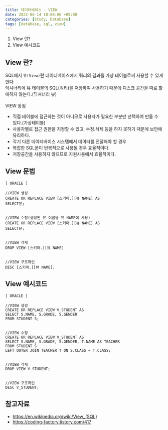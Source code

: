 ```yaml
---
title: 데이터베이스 - VIEW
date: 2022-06-14 18:08:00 +09:00
categories: [Study, Database]
tags: [database, sql, view]
---
```


<ol>
    <li>View 란?</li>
    <li>View 예시코드</li>
</ol>

## View 란?
SQL에서 `뷰(View)`란 데이터베이스에서 쿼리의 결과를 가상 테이블로써 사용할 수 있게 한다.<br>
딕셔너리에 뷰 테이블의 SQL(쿼리)을 저장하여 사용하기 때문에 디스크 공간을 따로 할애하지 않는다.(딕셔너리 뷰)
<br><br>
VIEW 장점
- 직접 테이블에 접근하는 것이 아니므로 사용자가 필요한 부분만 선택하여 만들 수 있다.(가상테이블)
- 사용자별로 접근 권한을 지정할 수 있고, 수정.삭제 등을 하지 못하기 때문에 보안에 유리하다.
- 각기 다른 데이터베이스 시스템에서 데이터를 전달해야 할 경우
- 복잡한 SQL문이 반복적으로 사용될 경우 효율적이다.
- 저장공간을 사용하지 않으므로 자원사용에서 효율적이다.

## View 문법

```oracle
[ ORACLE ]

//VIEW 생성
CREATE OR REPLACE VIEW [스키마.][뷰 NAME] AS
SELECT문;


//VIEW 수정(생성된 뷰 이름을 뷰 NAME에 사용)
CREATE OR REPLACE VIEW [스키마.][뷰 NAME] AS
SELECT문;


//VIEW 삭제
DROP VIEW [스키마.][뷰 NAME]


//VIEW 구조확인
DESC [스키마.][뷰 NAME];
```

## View 예시코드

```oracle
[ ORACLE ]

//VIEW 생성
CREATE OR REPLACE VIEW V_STUDENT AS
SELECT S.NAME, S.GRADE, S.GENDER 
FROM STUDENT S;


//VIEW 수정
CREATE OR REPLACE VIEW V_STUDENT AS
SELECT S.NAME, S.GRADE, S.GENDER, T.NAME AS TEACHER
FROM STUDENT S
LEFT OUTER JOIN TEACHER T ON S.CLASS = T.CLASS;


//VIEW 삭제
DROP VIEW V_STUDENT;


//VIEW 구조확인
DESC V_STUDENT;
```


## 참고자료

- <https://en.wikipedia.org/wiki/View_(SQL)>
- <https://coding-factory.tistory.com/417>